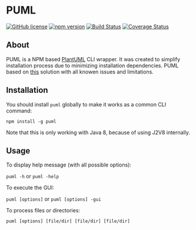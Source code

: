 # PUML

[![GitHub license](https://img.shields.io/badge/license-apache-2.0.svg)](https://github.com/imazzine/puml/blob/master/LICENSE) [![npm version](https://img.shields.io/npm/v/puml.svg?style=flat)](https://www.npmjs.com/package/puml) [![Build Status](https://travis-ci.com/imazzine/puml.svg?branch=master)](https://travis-ci.com/imazzine/puml) [![Coverage Status](https://coveralls.io/repos/github/imazzine/puml/badge.svg?branch=master)](https://coveralls.io/github/imazzine/puml?branch=master)

## About

PUML is a NPM based [PlantUML](http://plantuml.com) CLI wrapper. It was created to simplify installation process due to minimizing installation dependencies. PUML based on [this](http://plantuml.com/en/vizjs) solution with all knowen issues and limitations.

## Installation

You should install `puml` globally to make it works as a common CLI command:

`npm install -g puml`

Note that this is only working with Java 8, because of using J2V8 internally.

## Usage

To display help message (with all possible options):

`puml -h` or `puml -help`

To execute the GUI:

`puml [options]` or `puml [options] -gui`

To process files or directories:

`puml [options] [file/dir] [file/dir] [file/dir]`